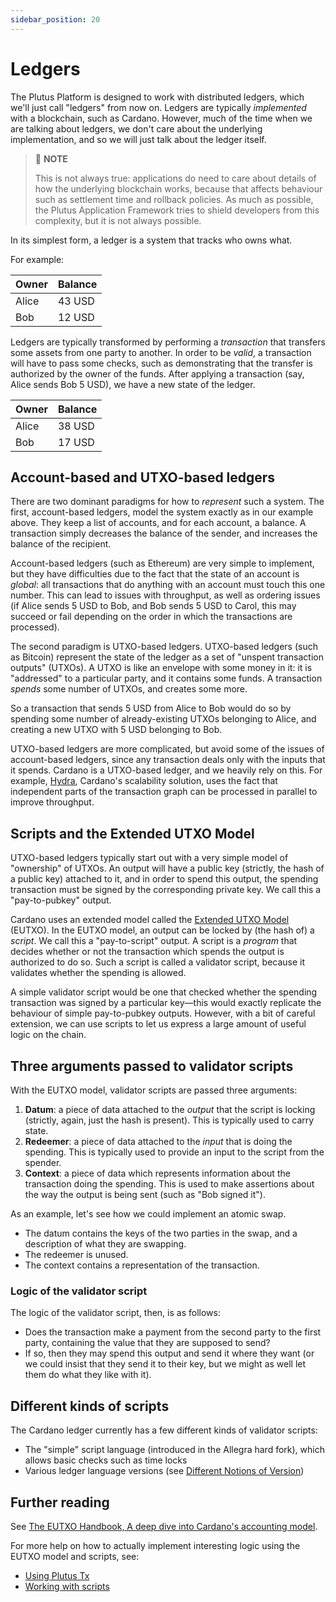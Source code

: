 ```yaml
---
sidebar_position: 20
---
```


# Ledgers

The Plutus Platform is designed to work with distributed ledgers, which we'll just call "ledgers" from now on.
Ledgers are typically *implemented* with a blockchain, such as Cardano.
However, much of the time when we are talking about ledgers, we don't care about the underlying
implementation, and so we will just talk about the ledger itself.

> :pushpin: **NOTE**
>
> This is not always true: applications do need to care about details of how the underlying blockchain works, because that affects behaviour such as settlement time and rollback policies.
> As much as possible, the Plutus Application Framework tries to shield developers from this complexity, but it is not always possible.

In its simplest form, a ledger is a system that tracks who owns what.

For example:

| Owner | Balance |
|-------|---------|
| Alice | 43 USD  |
| Bob   | 12 USD  |

Ledgers are typically transformed by performing a *transaction* that transfers some assets from one party to another.
In order to be *valid*, a transaction will have to pass some checks, such as demonstrating that the transfer is authorized by the owner of the funds.
After applying a transaction (say, Alice sends Bob 5 USD), we have a new state of the ledger.

| Owner | Balance |
|-------|---------|
| Alice | 38 USD  |
| Bob   | 17 USD  |

## Account-based and UTXO-based ledgers

There are two dominant paradigms for how to *represent* such a system.
The first, account-based ledgers, model the system exactly as in our example above.
They keep a list of accounts, and for each account, a balance.
A transaction simply decreases the balance of the sender, and increases the balance of the recipient.

Account-based ledgers (such as Ethereum) are very simple to implement, but they have difficulties due to the fact that the state of an account is *global*: all transactions that do anything with an account must touch this one number.
This can lead to issues with throughput, as well as ordering issues (if Alice sends 5 USD to Bob, and Bob sends 5 USD to Carol, this may succeed or fail depending on the order in which the transactions are processed).

The second paradigm is UTXO-based ledgers.
UTXO-based ledgers (such as Bitcoin) represent the state of the ledger as a set of "unspent
transaction outputs" (UTXOs).
A UTXO is like an envelope with some money in it: it is "addressed" to a particular party, and it contains some funds.
A transaction *spends* some number of UTXOs, and creates some more.

So a transaction that sends 5 USD from Alice to Bob would do so by spending some number of already-existing UTXOs belonging to Alice, and creating a new UTXO with 5 USD belonging to Bob.

UTXO-based ledgers are more complicated, but avoid some of the issues of account-based ledgers, since any transaction deals only with the inputs that it spends.
Cardano is a UTXO-based ledger, and we heavily rely on this.
For example, [Hydra](../reference/glossary.md#hydra), Cardano's scalability solution, uses the fact that independent parts of the transaction graph can be processed in parallel to improve throughput.

## Scripts and the Extended UTXO Model

UTXO-based ledgers typically start out with a very simple model of "ownership" of UTXOs.
An output will have a public key (strictly, the hash of a public key) attached to it, and in order to spend this output, the spending transaction must be signed by the corresponding private key.
We call this a "pay-to-pubkey" output.

Cardano uses an extended model called the [Extended UTXO Model](../reference/glossary.md#extended-utxo-model) (EUTXO).
In the EUTXO model, an output can be locked by (the hash of) a *script*.
We call this a "pay-to-script" output.
A script is a *program* that decides whether or not the transaction which spends the output is
authorized to do so.
Such a script is called a validator script, because it validates whether the spending is allowed.

A simple validator script would be one that checked whether the spending transaction was signed by a particular key&mdash;this would exactly replicate the behaviour of simple pay-to-pubkey outputs.
However, with a bit of careful extension, we can use scripts to let us express a large amount of useful logic on the chain.

## Three arguments passed to validator scripts

With the EUTXO model, validator scripts are passed three arguments:

1. **Datum**: a piece of data attached to the *output* that the script is locking (strictly, again, just the hash is present). This is typically used to carry state.
2. **Redeemer**: a piece of data attached to the *input* that is doing the spending. This is typically used to provide an input to the script from the spender.
3. **Context**: a piece of data which represents information about the transaction doing the spending. This is used to make assertions about the way the output is being sent (such as "Bob signed it").

As an example, let's see how we could implement an atomic swap.

- The datum contains the keys of the two parties in the swap, and a description of what they are swapping.
- The redeemer is unused.
- The context contains a representation of the transaction.

### Logic of the validator script

The logic of the validator script, then, is as follows:
- Does the transaction make a payment from the second party to the first party, containing the value that they are supposed to send?
- If so, then they may spend this output and send it where they want (or we could insist that they send it to their key, but we might as well let them do what they like with it).

## Different kinds of scripts

The Cardano ledger currently has a few different kinds of validator scripts:

- The "simple" script language (introduced in the Allegra hard fork), which allows basic checks such as time locks
- Various ledger language versions (see [Different Notions of Version](versions.md))

## Further reading

See [The EUTXO Handbook, A deep dive into Cardano's accounting model](https://www.essentialcardano.io/article/the-eutxo-handbook).

For more help on how to actually implement interesting logic using the EUTXO model and scripts, see:

- [Using Plutus Tx](../category/using-plutus-tx)
- [Working with scripts](../category/working-with-scripts)

